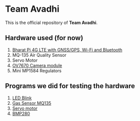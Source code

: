 # Team Avadhi 

This is the official repository of **Team Avadhi**. 

## Hardware used (for now)

1. [Bharat Pi 4G LTE with GNSS/GPS, Wi-Fi and Bluetooth](Bharat-Pi-4G-LTE-GNSS-GPS-Pinout.pdf)
2. MQ-135 Air Quality Sensor
3. Servo Motor 
4. [OV7670 Camera module](ov7670_arduino.png)
5. Mini MP1584 Regulators 

## Programs we did for testing the hardware

1. [LED Blink](Programs/README.md#led-blink)
2. [Gas Sensor MQ135](Programs/README.md#gas-sensor-mq135)
3. [Servo motor](Programs/README.md#servo-motor)
4. [BMP280](Programs/README#bmp280-temperature-pressure-and-altitude)

